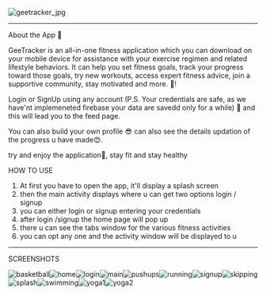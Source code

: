 ![geetracker_jpg](https://user-images.githubusercontent.com/109434657/185798773-253fb530-c24a-4879-965c-03554354f180.png)

----------------------------------------------------------------------------------------------------------------
About the App 🥘

GeeTracker is an all-in-one fitness application which you can download on your mobile device for assistance with your exercise regimen and related lifestyle behaviors. It can help you set fitness goals, track your progress toward those goals, try new workouts, access expert fitness advice, join a supportive community, stay motivated and more. 🤤!

Login or SignUp using any account (P.S. Your credentials are safe, as we have'nt implemeneted firebase your data are savedd only for a while) 🤩 and this will lead you to the feed page.

You can also build your own profile 😎 can also see the details updation of the progress u have made😍.

try and enjoy the application🤗, stay fit and stay healthy

HOW TO USE

1. At first you have to open the app, it'll display a splash screen
2. then the main activity displays where u can get two options login / signup
3. you can either login or signup entering your credentials
4. after login /signup the home page will pop up
5. there u can see the tabs window for the various fitness activities
6. you can opt any one and the activity window will be displayed to u

-------------------------------------------------------------------------------------------------------------------

SCREENSHOTS

![basketball](https://user-images.githubusercontent.com/109434657/185798702-b5c704a4-8647-462b-adc9-221f48b76696.jpeg)![home](https://user-images.githubusercontent.com/109434657/185798705-c00f7529-dc2e-434a-a304-ebffa002e351.jpeg)![login](https://user-images.githubusercontent.com/109434657/185798707-a86dd8b6-3bab-48f7-96ed-5f9f61124287.jpeg)![main](https://user-images.githubusercontent.com/109434657/185798710-9ed35b2e-9bf5-4bb3-abbc-3937d44f5865.jpeg)![pushups](https://user-images.githubusercontent.com/109434657/185798711-1cd5b4fc-7c80-4d0c-9d54-bc9cc31e6ffc.jpeg)![running](https://user-images.githubusercontent.com/109434657/185798712-9c9b94c8-12bc-491f-9802-dadd086cb276.jpeg)![signup](https://user-images.githubusercontent.com/109434657/185798713-c8281c48-9b5b-4eee-a572-b4191f3b0fbe.jpeg)![skipping](https://user-images.githubusercontent.com/109434657/185798715-a651fa45-136b-4253-9e4b-bbe242a81579.jpeg)![splash](https://user-images.githubusercontent.com/109434657/185798716-08c88355-3ebd-4f47-b4c8-ec83b14f0874.jpeg)![swimming](https://user-images.githubusercontent.com/109434657/185798718-08667fd0-dfa2-4113-86ca-52b278a85f61.jpeg)![yoga1](https://user-images.githubusercontent.com/109434657/185798719-a5bdd4d8-ec36-4138-b16a-6eb0ec0f4430.jpeg)![yoga2](https://user-images.githubusercontent.com/109434657/185798720-0e0fd2a0-4fda-4803-9bed-2def322e8ad5.jpeg)
